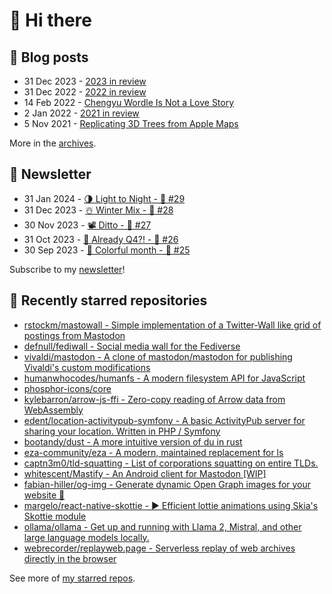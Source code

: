 # 👋 Hi there

## 📝 Blog posts

<!-- feed start -->
- 31 Dec 2023 - [2023 in review](https://cheeaun.com/blog/2023/12/2023-in-review/)
- 31 Dec 2022 - [2022 in review](https://cheeaun.com/blog/2022/12/2022-in-review/)
- 14 Feb 2022 - [Chengyu Wordle Is Not a Love Story](https://cheeaun.com/blog/2022/02/chengyu-wordle-is-not-a-love-story/)
- 2 Jan 2022 - [2021 in review](https://cheeaun.com/blog/2022/01/2021-in-review/)
- 5 Nov 2021 - [Replicating 3D Trees from Apple Maps](https://cheeaun.com/blog/2021/11/replicating-3d-trees-apple-maps/)
<!-- feed end -->

More in the [archives](https://cheeaun.com/blog/archives/).

## 📰 Newsletter

<!-- newsletter start -->
- 31 Jan 2024 - [🌗 Light to Night - 🥫 #29](https://cheeaun.substack.com/p/light-to-night-29)
- 31 Dec 2023 - [☃️ Winter Mix - 🥫 #28](https://cheeaun.substack.com/p/winter-mix-28)
- 30 Nov 2023 - [📽️ Ditto - 🥫 #27](https://cheeaun.substack.com/p/ditto-27)
- 31 Oct 2023 - [🫣 Already Q4?! - 🥫 #26](https://cheeaun.substack.com/p/already-q4-26)
- 30 Sep 2023 - [🎨 Colorful month - 🥫 #25](https://cheeaun.substack.com/p/colorful-month-25)
<!-- newsletter end -->

Subscribe to my [newsletter](https://cheeaun.substack.com/)!

## 🌟 Recently starred repositories

<!-- starred repos start -->
- [rstockm/mastowall - Simple implementation of a Twitter-Wall like grid of postings from Mastodon](https://github.com/rstockm/mastowall)
- [defnull/fediwall - Social media wall for the Fediverse](https://github.com/defnull/fediwall)
- [vivaldi/mastodon - A clone of mastodon/mastodon for publishing Vivaldi's custom modifications](https://github.com/vivaldi/mastodon)
- [humanwhocodes/humanfs - A modern filesystem API for JavaScript](https://github.com/humanwhocodes/humanfs)
- [phosphor-icons/core](https://github.com/phosphor-icons/core)
- [kylebarron/arrow-js-ffi - Zero-copy reading of Arrow data from WebAssembly](https://github.com/kylebarron/arrow-js-ffi)
- [edent/location-activitypub-symfony - A basic ActivityPub server for sharing your location. Written in PHP / Symfony](https://github.com/edent/location-activitypub-symfony)
- [bootandy/dust - A more intuitive version of du in rust](https://github.com/bootandy/dust)
- [eza-community/eza - A modern, maintained replacement for ls](https://github.com/eza-community/eza)
- [captn3m0/tld-squatting - List of corporations squatting on entire TLDs.](https://github.com/captn3m0/tld-squatting)
- [whitescent/Mastify - An Android client for Mastodon [WIP]](https://github.com/whitescent/Mastify)
- [fabian-hiller/og-img - Generate dynamic Open Graph images for your website 🌠](https://github.com/fabian-hiller/og-img)
- [margelo/react-native-skottie - ▶️ Efficient lottie animations using Skia's Skottie module](https://github.com/margelo/react-native-skottie)
- [ollama/ollama - Get up and running with Llama 2, Mistral, and other large language models locally.](https://github.com/ollama/ollama)
- [webrecorder/replayweb.page - Serverless replay of web archives directly in the browser](https://github.com/webrecorder/replayweb.page)
<!-- starred repos end -->

See more of [my starred repos](https://github.com/stars/cheeaun/).
